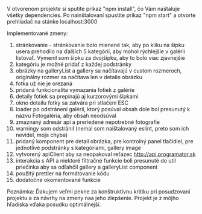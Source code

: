 V otvorenom projekte si sputite príkaz "npm install", čo Vám naštaluje všetky dependencies. Po nainštalovaní spustite príkaz "npm start" a otvorte prehliadač na stánke localhost:3000

Implementované zmeny:

  1. stránkovanie - stránkovanie bolo mienené tak, aby po kliku na šípku usera prehodilo na ďalších 5 kategórií, aby mohol rýchlejšie v galérii listovať. Vymenil som šípku za    dvojšípku, aby to bolo viac zjavnejšie
  2. kategóriu je možné pridať z každej podstránky
  3. obrázky na galleryList a gallery sa načítavajú v custom rozmeroch, originálny rozmer sa načítava len v detaile obrázku
  4. fotka už nie je orezaná
  5. pridaná funkcionalita vymazania fotiek z galérie
  6. detaily fotiek sa prepínajú aj kurzorovými šípkami
  7. okno detailu fotky sa zatvára pri stlačení ESC
  8. loader po odstránení galérii, ktorý posúval obsah dole bol presunutý k názvu Fotogaléria, aby obsah neodsúval
  9. zmaznaný adresár api a preriedené nepotrebné fotografie
 10. warningy som odstránil (nemal som naištalovaný eslint, preto som ich nevidel, moja chyba)
 11. pridaný komponent pre detail obrázka, pre kontrolný panel tlačidiel, pre jednotlivé podstránky s kategóriami, gallery image
 12. vytvorený apiClient aby sa neopakoval reťazec http://api.programator.sk
 13. interakcia s API a niektoré filtračné funkcie boli presunuté do util priečinka aby sa odľahčil gallery a galleryList component
 14. použitý prettier na formátovanie kódu
 15. dodatočne okomentované funkcie

Poznámka: Ďakujem veľmi pekne za konštruktívnu kritiku pri posudzovaní projektu a za návrhy na zmeny naa jeho zlepšenie. 
          Projekt je z môjho hľadiska vďaka posudku optimálnejší.
